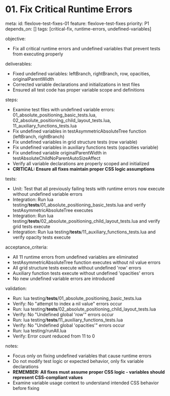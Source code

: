 # 01. Fix Critical Runtime Errors

meta:
  id: flexlove-test-fixes-01
  feature: flexlove-test-fixes
  priority: P1
  depends_on: []
  tags: [critical-fix, runtime-errors, undefined-variables]

objective:
- Fix all critical runtime errors and undefined variables that prevent tests from executing properly

deliverables:
- Fixed undefined variables: leftBranch, rightBranch, row, opacities, originalParentWidth
- Corrected variable declarations and initializations in test files
- Ensured all test code has proper variable scope and definitions

steps:
- Examine test files with undefined variable errors: 01_absolute_positioning_basic_tests.lua, 02_absolute_positioning_child_layout_tests.lua, 11_auxiliary_functions_tests.lua
- Fix undefined variables in testAsymmetricAbsoluteTree function (leftBranch, rightBranch)
- Fix undefined variables in grid structure tests (row variable)
- Fix undefined variables in auxiliary functions tests (opacities variable)
- Fix undefined variable originalParentWidth in testAbsoluteChildNoParentAutoSizeAffect
- Verify all variable declarations are properly scoped and initialized
- **CRITICAL: Ensure all fixes maintain proper CSS logic assumptions**

tests:
- Unit: Test that all previously failing tests with runtime errors now execute without undefined variable errors
- Integration: Run lua testing/__tests__/01_absolute_positioning_basic_tests.lua and verify testAsymmetricAbsoluteTree executes
- Integration: Run lua testing/__tests__/02_absolute_positioning_child_layout_tests.lua and verify grid tests execute
- Integration: Run lua testing/__tests__/11_auxiliary_functions_tests.lua and verify opacity tests execute

acceptance_criteria:
- All 11 runtime errors from undefined variables are eliminated
- testAsymmetricAbsoluteTree function executes without nil value errors
- All grid structure tests execute without undefined 'row' errors
- Auxiliary function tests execute without undefined 'opacities' errors
- No new undefined variable errors are introduced

validation:
- Run: lua testing/__tests__/01_absolute_positioning_basic_tests.lua
- Verify: No "attempt to index a nil value" errors occur
- Run: lua testing/__tests__/02_absolute_positioning_child_layout_tests.lua  
- Verify: No "Undefined global 'row'" errors occur
- Run: lua testing/__tests__/11_auxiliary_functions_tests.lua
- Verify: No "Undefined global 'opacities'" errors occur
- Run: lua testing/runAll.lua
- Verify: Error count reduced from 11 to 0

notes:
- Focus only on fixing undefined variables that cause runtime errors
- Do not modify test logic or expected behavior, only fix variable declarations
- **REMEMBER: All fixes must assume proper CSS logic - variables should represent CSS-compliant values**
- Examine variable usage context to understand intended CSS behavior before fixing
